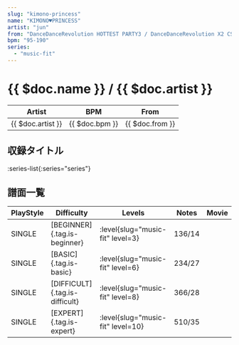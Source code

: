 ```yaml
---
slug: "kimono-princess"
name: "KIMONO♥PRINCESS"
artist: "jun"
from: "DanceDanceRevolution HOTTEST PARTY3 / DanceDanceRevolution X2 CS"
bpm: "95-190"
series:
  - "music-fit"
---
```


# {{ $doc.name }} / {{ $doc.artist }}

|Artist|BPM|From|
|------|---|----|
|{{ $doc.artist }}|{{ $doc.bpm }}|{{ $doc.from }}|

## 収録タイトル

:series-list{:series="series"}

## 譜面一覧

|PlayStyle|Difficulty|Levels|Notes|Movie|
|---------|----------|------|-----|-----|
|SINGLE|[BEGINNER]{.tag.is-beginner}|<div class="field is-grouped is-grouped-multiline"> :level{slug="music-fit" level=3}</div>|136/14||
|SINGLE|[BASIC]{.tag.is-basic}|<div class="field is-grouped is-grouped-multiline"> :level{slug="music-fit" level=6}</div>|234/27||
|SINGLE|[DIFFICULT]{.tag.is-difficult}|<div class="field is-grouped is-grouped-multiline"> :level{slug="music-fit" level=8}</div>|366/28||
|SINGLE|[EXPERT]{.tag.is-expert}|<div class="field is-grouped is-grouped-multiline"> :level{slug="music-fit" level=10}</div>|510/35||
